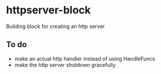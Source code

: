 # httpserver-block
Building block for creating an http server

## To do
- make an actual http handler instead of using HandleFuncs
- make the http server shutdown gracefully

